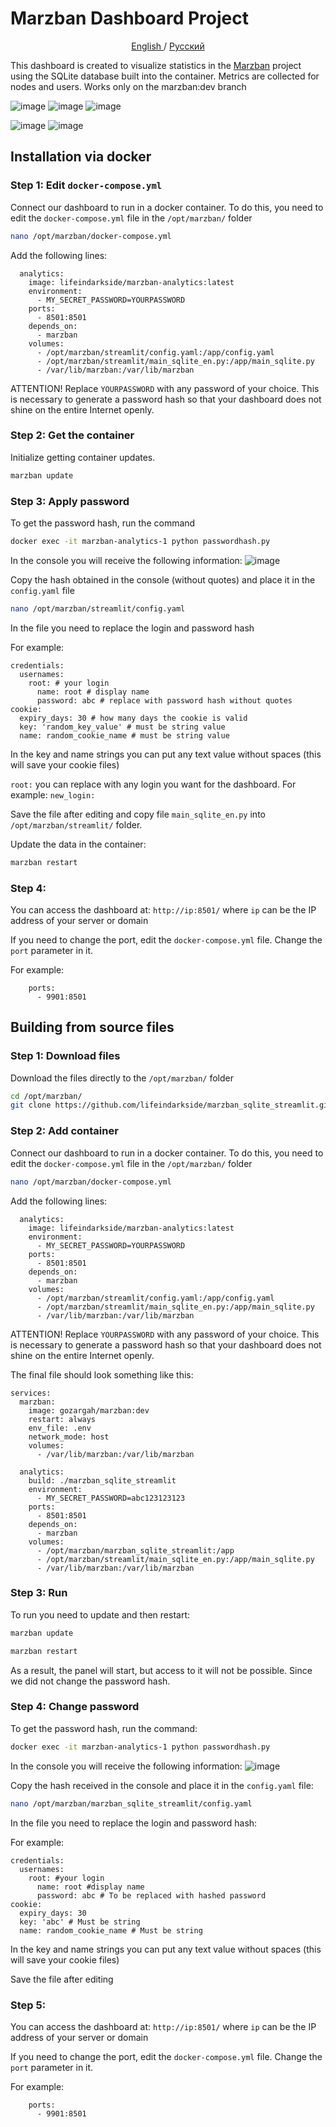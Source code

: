 # Marzban Dashboard Project
<p align="center">
 <a href="./README.md">
 English
 </a>
 /
 <a href="./README-RU.md">
 Русский
 </a>
</p>

This dashboard is created to visualize statistics in the [Marzban](https://github.com/Gozargah/Marzban) project using the SQLite database built into the container.
Metrics are collected for nodes and users. Works only on the marzban:dev branch


![image](https://github.com/lifeindarkside/marzban_sqlite_streamlit/assets/66727826/2fd39235-9139-46a2-a734-2e200edf7861)
![image](https://github.com/lifeindarkside/marzban_sqlite_streamlit/assets/66727826/daaca12f-0e37-4542-a303-e44bb31c6b04)
![image](https://github.com/lifeindarkside/marzban_sqlite_streamlit/assets/66727826/6b54c4ce-f303-4bcb-8070-93ab9e8de191)

![image](https://github.com/lifeindarkside/marzban_mysql_streamlit/assets/66727826/8fcd7d19-1a5f-408d-8f83-7d5afc5da219)
![image](https://github.com/lifeindarkside/marzban_mysql_streamlit/assets/66727826/f55a79ec-2889-4897-8500-540a44c09b7b)


## Installation via docker

### Step 1: Edit `docker-compose.yml`

Connect our dashboard to run in a docker container. To do this, you need to edit the `docker-compose.yml` file in the `/opt/marzban/` folder 

```bash
nano /opt/marzban/docker-compose.yml
```
Add the following lines:
```
  analytics:
    image: lifeindarkside/marzban-analytics:latest
    environment: 
      - MY_SECRET_PASSWORD=YOURPASSWORD  
    ports:
      - 8501:8501
    depends_on:
      - marzban
    volumes:
      - /opt/marzban/streamlit/config.yaml:/app/config.yaml
      - /opt/marzban/streamlit/main_sqlite_en.py:/app/main_sqlite.py
      - /var/lib/marzban:/var/lib/marzban
```

ATTENTION! Replace `YOURPASSWORD` with any password of your choice. This is necessary to generate a password hash so that your dashboard does not shine on the entire Internet openly.

### Step 2: Get the container

Initialize getting container updates.

```bash
marzban update
```

### Step 3: Apply password

To get the password hash, run the command

```bash
docker exec -it marzban-analytics-1 python passwordhash.py
```

In the console you will receive the following information:
![image](https://github.com/lifeindarkside/marzban_sqlite_streamlit/assets/66727826/767371a6-9de9-49a5-abce-573183036a6f)

Copy the hash obtained in the console (without quotes) and place it in the `config.yaml` file

```bash
nano /opt/marzban/streamlit/config.yaml
```

In the file you need to replace the login and password hash

For example:

```
credentials:
  usernames:
    root: # your login  
      name: root # display name
      password: abc # replace with password hash without quotes
cookie:
  expiry_days: 30 # how many days the cookie is valid
  key: 'random_key_value' # must be string value  
  name: random_cookie_name # must be string value
```
In the key and name strings you can put any text value without spaces (this will save your cookie files)

`root:` you can replace with any login you want for the dashboard. For example: `new_login:`

Save the file after editing and copy file `main_sqlite_en.py` into `/opt/marzban/streamlit/` folder. 

Update the data in the container:
```bash
marzban restart
```

### Step 4:
You can access the dashboard at:
`http://ip:8501/`
where `ip` can be the IP address of your server or domain

If you need to change the port, edit the `docker-compose.yml` file. Change the `port` parameter in it.

For example:
```
    ports:
      - 9901:8501
```




## Building from source files

### Step 1: Download files

Download the files directly to the `/opt/marzban/` folder

```bash
cd /opt/marzban/
git clone https://github.com/lifeindarkside/marzban_sqlite_streamlit.git
```

### Step 2: Add container

Connect our dashboard to run in a docker container. To do this, you need to edit the `docker-compose.yml` file in the `/opt/marzban/` folder

```bash
nano /opt/marzban/docker-compose.yml
```

Add the following lines:
```
  analytics:
    image: lifeindarkside/marzban-analytics:latest
    environment: 
      - MY_SECRET_PASSWORD=YOURPASSWORD  
    ports:
      - 8501:8501
    depends_on:
      - marzban
    volumes:
      - /opt/marzban/streamlit/config.yaml:/app/config.yaml
      - /opt/marzban/streamlit/main_sqlite_en.py:/app/main_sqlite.py
      - /var/lib/marzban:/var/lib/marzban
```

ATTENTION! Replace `YOURPASSWORD` with any password of your choice. This is necessary to generate a password hash so that your dashboard does not shine on the entire Internet openly.

The final file should look something like this:
```
services:
  marzban:
    image: gozargah/marzban:dev
    restart: always
    env_file: .env
    network_mode: host
    volumes:
      - /var/lib/marzban:/var/lib/marzban

  analytics:
    build: ./marzban_sqlite_streamlit
    environment: 
      - MY_SECRET_PASSWORD=abc123123123
    ports:
      - 8501:8501
    depends_on:
      - marzban
    volumes:
      - /opt/marzban/marzban_sqlite_streamlit:/app
      - /opt/marzban/streamlit/main_sqlite_en.py:/app/main_sqlite.py
      - /var/lib/marzban:/var/lib/marzban
```

### Step 3: Run

To run you need to update and then restart:

```bash
marzban update
```

```bash
marzban restart
```

As a result, the panel will start, but access to it will not be possible. Since we did not change the password hash.

### Step 4: Change password

To get the password hash, run the command:

```bash
docker exec -it marzban-analytics-1 python passwordhash.py
```

In the console you will receive the following information:
![image](https://github.com/lifeindarkside/marzban_sqlite_streamlit/assets/66727826/767371a6-9de9-49a5-abce-573183036a6f)

Copy the hash received in the console and place it in the `config.yaml` file:

```bash
nano /opt/marzban/marzban_sqlite_streamlit/config.yaml
```

In the file you need to replace the login and password hash:

For example:

```
credentials:
  usernames:
    root: #your login
      name: root #display name 
      password: abc # To be replaced with hashed password
cookie:
  expiry_days: 30
  key: 'abc' # Must be string
  name: random_cookie_name # Must be string
```
In the key and name strings you can put any text value without spaces (this will save your cookie files)

Save the file after editing


### Step 5:
You can access the dashboard at:
`http://ip:8501/`
where `ip` can be the IP address of your server or domain

If you need to change the port, edit the `docker-compose.yml` file. Change the `port` parameter in it.

For example:
```
    ports:
      - 9901:8501
```




